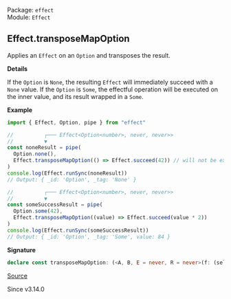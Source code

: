 Package: `effect`<br />
Module: `Effect`<br />

## Effect.transposeMapOption

Applies an `Effect` on an `Option` and transposes the result.

**Details**

If the `Option` is `None`, the resulting `Effect` will immediately succeed with a `None` value.
If the `Option` is `Some`, the effectful operation will be executed on the inner value, and its result wrapped in a `Some`.

**Example**

```ts
import { Effect, Option, pipe } from "effect"

//          ┌─── Effect<Option<number>, never, never>>
//          ▼
const noneResult = pipe(
  Option.none(),
  Effect.transposeMapOption(() => Effect.succeed(42)) // will not be executed
)
console.log(Effect.runSync(noneResult))
// Output: { _id: 'Option', _tag: 'None' }

//          ┌─── Effect<Option<number>, never, never>>
//          ▼
const someSuccessResult = pipe(
  Option.some(42),
  Effect.transposeMapOption((value) => Effect.succeed(value * 2))
)
console.log(Effect.runSync(someSuccessResult))
// Output: { _id: 'Option', _tag: 'Some', value: 84 }
```

**Signature**

```ts
declare const transposeMapOption: (<A, B, E = never, R = never>(f: (self: A) => Effect<B, E, R>) => (self: Option.Option<A>) => Effect<Option.Option<B>, E, R>) & (<A, B, E = never, R = never>(self: Option.Option<A>, f: (self: A) => Effect<B, E, R>) => Effect<Option.Option<B>, E, R>)
```

[Source](https://github.com/Effect-TS/effect/tree/main/packages/effect/src/Effect.ts#L13322)

Since v3.14.0